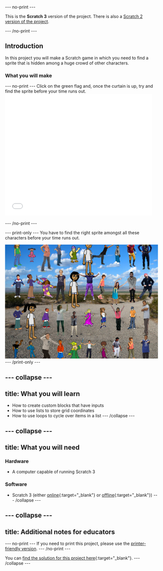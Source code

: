 \--- no-print \---

This is the **Scratch 3** version of the project. There is also a [Scratch 2 version of the project](https://projects.raspberrypi.org/en/projects/lineup-scratch2).

\--- /no-print \---

## Introduction

In this project you will make a Scratch game in which you need to find a sprite that is hidden among a huge crowd of other characters.

### What you will make

\--- no-print \--- Click on the green flag and, once the curtain is up, try and find the sprite before your time runs out. <iframe allowtransparency="true" width="485" height="402" src="//scratch.mit.edu/projects/embed/259020474/?autostart=false" frameborder="0" allowfullscreen scrolling="no" mark="crwd-mark"></iframe> 

\--- /no-print \---

\--- print-only \--- You have to find the right sprite amongst all these characters before your time runs out.

![showcase](images/showcase.png) \--- /print-only \---

## \--- collapse \---

## title: What you will learn

+ How to create custom blocks that have inputs
+ How to use lists to store grid coordinates
+ How to use loops to cycle over items in a list \--- /collapse \---

## \--- collapse \---

## title: What you will need

### Hardware

+ A computer capable of running Scratch 3

### Software

+ Scratch 3 (either [online](http://rpf.io/scratchon){:target="_blank"} or [offline](http://rpf.io/scratchoff){:target="_blank"}) \--- /collapse \---

## \--- collapse \---

## title: Additional notes for educators

\--- no-print \--- If you need to print this project, please use the [printer-friendly version](https://projects.raspberrypi.org/en/projects/lineup/print). \--- /no-print \---

You can [find the solution for this project here](http://rpf.io/p/en/lineup-get){:target="_blank"}. \--- /collapse \---